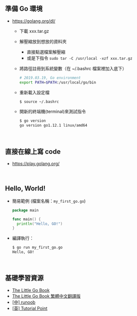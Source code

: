 ## 準備 Go 環境
- https://golang.org/dl/
  - 下載 xxx.tar.gz
  - 解壓縮放到想放的資料夾
    - 直接點選檔案解壓縮
    - 或是下指令 ```sudo tar -C /usr/local -xzf xxx.tar.gz```
    
  - 將路徑註冊到系統變數（在 ~/.bashrc 檔案裡加入底下）
    ```bash
    # 2019.03.19, Go environment
    export PATH=$PATH:/usr/local/go/bin
    ```
    
  - 重新載入設定檔
    ```bash
    $ source ~/.bashrc
    ```
  - 開新的終端機(terminal)來測試指令
    ```bash
    $ go version
    go version go1.12.1 linux/amd64
    ```
<br>

## 直接在線上寫 code
- https://play.golang.org/

<br>

## Hello, World!
- 簡易範例 (檔案名稱：```my_first_go.go```)
  ```go
  package main

  func main() {
    println("Hello, GO!")
  }
  ```
- 編譯執行：
  ```bash
  $ go run my_first_go.go 
  Hello, GO!
  ```

<br>

## 基礎學習資源
- [The Little Go Book](https://www.openmymind.net/The-Little-Go-Book/) 
- [The Little Go Book 繁體中文翻譯版](https://kevingo.github.io/the-little-go-book/)
- [[中] runoob](http://www.runoob.com/go/go-tutorial.html)
- [[英] Tutorial Point](https://www.tutorialspoint.com/go/index.htm)

